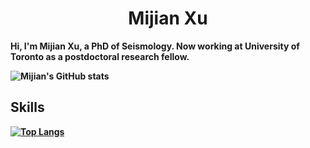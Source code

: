 <h1 align="center"><strong> Mijian Xu <strong/></h1>
  
Hi, I'm Mijian Xu, a PhD of Seismology. Now working at University of Toronto as a postdoctoral research fellow.

![Mijian's GitHub stats](https://github-readme-stats.vercel.app/api?username=xumi1993&show_icons=true)

<!--  ## Open source software

<a href="https://github.com/xumi1993/seispy">
  <img align="center" src="https://github-readme-stats.vercel.app/api/pin/?username=xumi1993&repo=seispy&theme=buefy" />
</a>
<a href="https://github.com/xumi1993/bqmail">
  <img align="center" src="https://github-readme-stats.vercel.app/api/pin/?username=xumi1993&repo=bqmail&theme=buefy" />
</a>
<a href="https://github.com/MIGG-NTU/PyTomoATT">
  <img align="center" src="https://github-readme-stats.vercel.app/api/pin/?username=MIGG-NTU&repo=PyTomoATT&theme=buefy" />
</a>
<a href="https://github.com/xumi1993/mccc">
  <img align="center" src="https://github-readme-stats.vercel.app/api/pin/?username=xumi1993&repo=mccc&theme=buefy" />
</a>
<a href="https://github.com/xumi1993/STALTA">
  <img align="center" src="https://github-readme-stats.vercel.app/api/pin/?username=xumi1993&repo=STALTA&theme=buefy" />
</a>
<a href="https://github.com/xumi1993/CCCN">
  <img align="center" src="https://github-readme-stats.vercel.app/api/pin/?username=xumi1993&repo=CCCN&theme=buefy" />
</a>
 -->
## Skills

[![Top Langs](https://github-readme-stats.vercel.app/api/top-langs/?username=xumi1993&hide=jupyter%20notebook,java,matlab,m,perl,javascript,html,shell,css,scss&layout=compact&theme=buefy)](https://github.com/xumi1993/github-readme-stats)

<!--
[![Mijian's WakaTime stats](https://github-readme-stats.vercel.app/api/wakatime?username=xumi1993)](https://github.com/anuraghazra/github-readme-stats)
**xumi1993/xumi1993** is a ✨ _special_ ✨ repository because its `README.md` (this file) appears on your GitHub profile.

Here are some ideas to get you started:

- 🔭 I’m currently working on ...
- 🌱 I’m currently learning ...
- 👯 I’m looking to collaborate on ...
- 🤔 I’m looking for help with ...
- 💬 Ask me about ...
- 📫 How to reach me: ...
- 😄 Pronouns: ...
- ⚡ Fun fact: ...
-->

